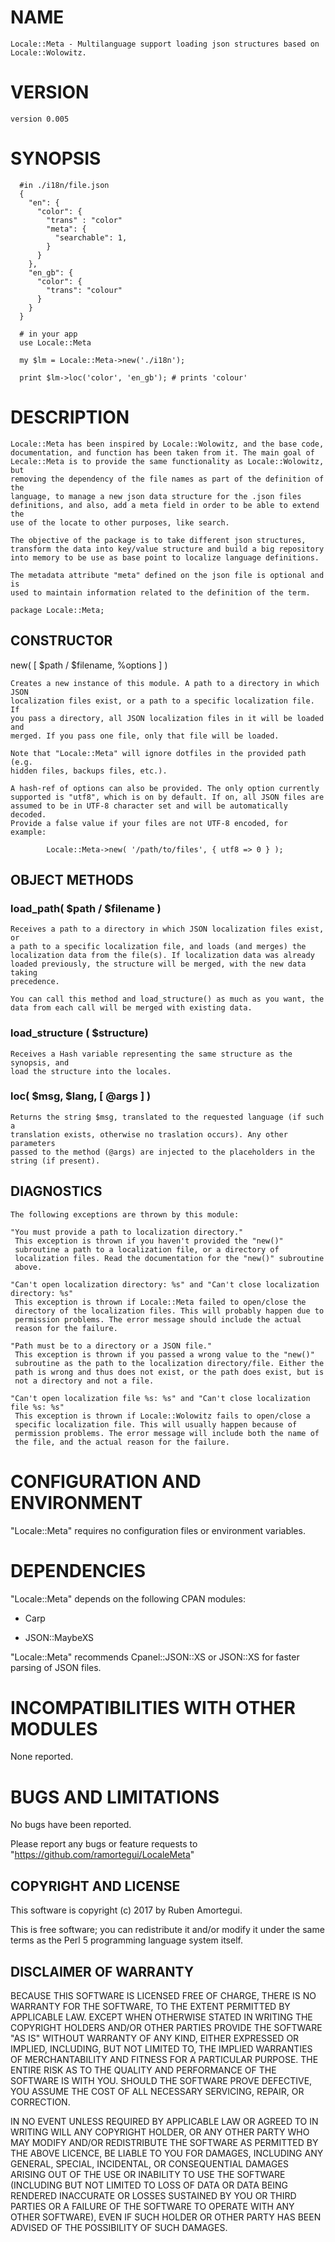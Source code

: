 
# NAME
    Locale::Meta - Multilanguage support loading json structures based on
    Locale::Wolowitz.

# VERSION
    version 0.005

# SYNOPSIS
      #in ./i18n/file.json
      {
        "en": {
          "color": {
            "trans" : "color"
            "meta": {
              "searchable": 1,
            }
          }
        },
        "en_gb": {
          "color": {
            "trans": "colour"
          }
        }
      }

      # in your app
      use Locale::Meta

      my $lm = Locale::Meta->new('./i18n');
 
      print $lm->loc('color', 'en_gb'); # prints 'colour'

# DESCRIPTION

    Locale::Meta has been inspired by Locale::Wolowitz, and the base code,
    documentation, and function has been taken from it. The main goal of
    Lecale::Meta is to provide the same functionality as Locale::Wolowitz, but
    removing the dependency of the file names as part of the definition of the
    language, to manage a new json data structure for the .json files
    definitions, and also, add a meta field in order to be able to extend the
    use of the locate to other purposes, like search.

    The objective of the package is to take different json structures,
    transform the data into key/value structure and build a big repository
    into memory to be use as base point to localize language definitions.

    The metadata attribute "meta" defined on the json file is optional and is
    used to maintain information related to the definition of the term.

    package Locale::Meta;

## CONSTRUCTOR

  new( [ $path / $filename, \%options ] )
  
    Creates a new instance of this module. A path to a directory in which JSON
    localization files exist, or a path to a specific localization file. If
    you pass a directory, all JSON localization files in it will be loaded and
    merged. If you pass one file, only that file will be loaded.

    Note that "Locale::Meta" will ignore dotfiles in the provided path (e.g.
    hidden files, backups files, etc.).

    A hash-ref of options can also be provided. The only option currently
    supported is "utf8", which is on by default. If on, all JSON files are
    assumed to be in UTF-8 character set and will be automatically decoded.
    Provide a false value if your files are not UTF-8 encoded, for example:

            Locale::Meta->new( '/path/to/files', { utf8 => 0 } );

## OBJECT METHODS

### load_path( $path / $filename )

    Receives a path to a directory in which JSON localization files exist, or
    a path to a specific localization file, and loads (and merges) the
    localization data from the file(s). If localization data was already
    loaded previously, the structure will be merged, with the new data taking
    precedence.

    You can call this method and load_structure() as much as you want, the
    data from each call will be merged with existing data.

### load_structure ( $structure)
    
    Receives a Hash variable representing the same structure as the synopsis, and
    load the structure into the locales.

###  loc( $msg, $lang, [ @args ] )

    Returns the string $msg, translated to the requested language (if such a
    translation exists, otherwise no traslation occurs). Any other parameters
    passed to the method (@args) are injected to the placeholders in the
    string (if present).

## DIAGNOSTICS

    The following exceptions are thrown by this module:

    "You must provide a path to localization directory."
     This exception is thrown if you haven't provided the "new()"
     subroutine a path to a localization file, or a directory of
     localization files. Read the documentation for the "new()" subroutine
     above.

    "Can't open localization directory: %s" and "Can't close localization directory: %s" 
     This exception is thrown if Locale::Meta failed to open/close the
     directory of the localization files. This will probably happen due to
     permission problems. The error message should include the actual
     reason for the failure.

    "Path must be to a directory or a JSON file."
     This exception is thrown if you passed a wrong value to the "new()"
     subroutine as the path to the localization directory/file. Either the
     path is wrong and thus does not exist, or the path does exist, but is
     not a directory and not a file.

    "Can't open localization file %s: %s" and "Can't close localization file %s: %s"
     This exception is thrown if Locale::Wolowitz fails to open/close a
     specific localization file. This will usually happen because of
     permission problems. The error message will include both the name of
     the file, and the actual reason for the failure.

# CONFIGURATION AND ENVIRONMENT

"Locale::Meta" requires no configuration files or environment variables.

# DEPENDENCIES

"Locale::Meta" depends on the following CPAN modules:

  * Carp

  * JSON::MaybeXS

"Locale::Meta" recommends Cpanel::JSON::XS or JSON::XS for faster parsing
of JSON files.

# INCOMPATIBILITIES WITH OTHER MODULES
None reported.

# BUGS AND LIMITATIONS

No bugs have been reported.

Please report any bugs or feature requests to
"https://github.com/ramortegui/LocaleMeta"

## COPYRIGHT AND LICENSE

This software is copyright (c) 2017 by Ruben Amortegui.

This is free software; you can redistribute it and/or modify it 
under the same terms as the Perl 5 programming language system itself.



## DISCLAIMER OF WARRANTY

BECAUSE THIS SOFTWARE IS LICENSED FREE OF CHARGE, THERE IS NO WARRANTY
FOR THE SOFTWARE, TO THE EXTENT PERMITTED BY APPLICABLE LAW. EXCEPT WHEN
OTHERWISE STATED IN WRITING THE COPYRIGHT HOLDERS AND/OR OTHER PARTIES
PROVIDE THE SOFTWARE "AS IS" WITHOUT WARRANTY OF ANY KIND, EITHER
EXPRESSED OR IMPLIED, INCLUDING, BUT NOT LIMITED TO, THE IMPLIED
WARRANTIES OF MERCHANTABILITY AND FITNESS FOR A PARTICULAR PURPOSE. THE
ENTIRE RISK AS TO THE QUALITY AND PERFORMANCE OF THE SOFTWARE IS WITH
YOU. SHOULD THE SOFTWARE PROVE DEFECTIVE, YOU ASSUME THE COST OF ALL
NECESSARY SERVICING, REPAIR, OR CORRECTION.

IN NO EVENT UNLESS REQUIRED BY APPLICABLE LAW OR AGREED TO IN WRITING
WILL ANY COPYRIGHT HOLDER, OR ANY OTHER PARTY WHO MAY MODIFY AND/OR
REDISTRIBUTE THE SOFTWARE AS PERMITTED BY THE ABOVE LICENCE, BE
LIABLE TO YOU FOR DAMAGES, INCLUDING ANY GENERAL, SPECIAL, INCIDENTAL,
OR CONSEQUENTIAL DAMAGES ARISING OUT OF THE USE OR INABILITY TO USE
THE SOFTWARE (INCLUDING BUT NOT LIMITED TO LOSS OF DATA OR DATA BEING
RENDERED INACCURATE OR LOSSES SUSTAINED BY YOU OR THIRD PARTIES OR A
FAILURE OF THE SOFTWARE TO OPERATE WITH ANY OTHER SOFTWARE), EVEN IF
SUCH HOLDER OR OTHER PARTY HAS BEEN ADVISED OF THE POSSIBILITY OF
SUCH DAMAGES.

